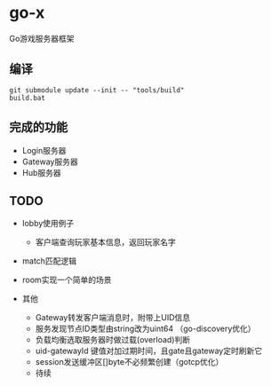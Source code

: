 # go-x

Go游戏服务器框架

## 编译

```dos
git submodule update --init -- "tools/build"
build.bat
```

## 完成的功能

- Login服务器
- Gateway服务器
- Hub服务器

## TODO

- lobby使用例子

  - 客户端查询玩家基本信息，返回玩家名字

  
- match匹配逻辑

- room实现一个简单的场景

- 其他

  - Gateway转发客户端消息时，附带上UID信息
  - 服务发现节点ID类型由string改为uint64 （go-discovery优化）
  - 负载均衡选取服务器时做过载(overload)判断
  - uid-gatewayId 键值对加过期时间，且gate且gateway定时刷新它
  - session发送缓冲区[]byte不必频繁创建（gotcp优化）
  - 待续
